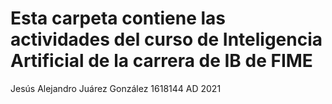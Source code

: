 # Esta carpeta contiene las actividades del curso de Inteligencia Artificial de la carrera de IB de FIME 
Jesús Alejandro Juárez González 1618144 AD 2021
